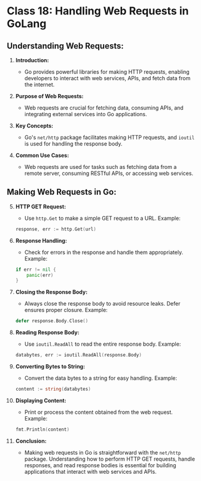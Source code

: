 # Class 18: Handling Web Requests in GoLang

## Understanding Web Requests:

1. **Introduction:**
   - Go provides powerful libraries for making HTTP requests, enabling developers to interact with web services, APIs, and fetch data from the internet.

2. **Purpose of Web Requests:**
   - Web requests are crucial for fetching data, consuming APIs, and integrating external services into Go applications.

3. **Key Concepts:**
   - Go's `net/http` package facilitates making HTTP requests, and `ioutil` is used for handling the response body.

4. **Common Use Cases:**
   - Web requests are used for tasks such as fetching data from a remote server, consuming RESTful APIs, or accessing web services.

## Making Web Requests in Go:

5. **HTTP GET Request:**
   - Use `http.Get` to make a simple GET request to a URL. Example:
   ```go
   response, err := http.Get(url)
   ```

6. **Response Handling:**
   - Check for errors in the response and handle them appropriately. Example:
   ```go
   if err != nil {
       panic(err)
   }
   ```

7. **Closing the Response Body:**
   - Always close the response body to avoid resource leaks. Defer ensures proper closure. Example:
   ```go
   defer response.Body.Close()
   ```

8. **Reading Response Body:**
   - Use `ioutil.ReadAll` to read the entire response body. Example:
   ```go
   databytes, err := ioutil.ReadAll(response.Body)
   ```

9. **Converting Bytes to String:**
   - Convert the data bytes to a string for easy handling. Example:
   ```go
   content := string(databytes)
   ```

10. **Displaying Content:**
    - Print or process the content obtained from the web request. Example:
    ```go
    fmt.Println(content)
    ```

11. **Conclusion:**
    - Making web requests in Go is straightforward with the `net/http` package. Understanding how to perform HTTP GET requests, handle responses, and read response bodies is essential for building applications that interact with web services and APIs.

